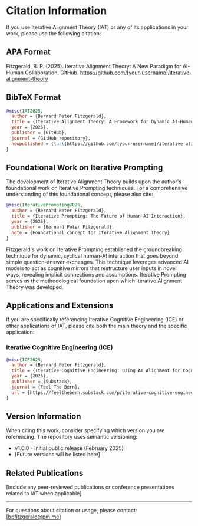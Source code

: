 # Citation Information

If you use Iterative Alignment Theory (IAT) or any of its applications in your work, please use the following citation:

## APA Format

Fitzgerald, B. P. (2025). Iterative Alignment Theory: A New Paradigm for AI-Human Collaboration. GitHub. https://github.com/[your-username]/iterative-alignment-theory

## BibTeX Format

```bibtex
@misc{IAT2025,
  author = {Bernard Peter Fitzgerald},
  title = {Iterative Alignment Theory: A Framework for Dynamic AI-Human Collaboration},
  year = {2025},
  publisher = {GitHub},
  journal = {GitHub repository},
  howpublished = {\url{https://github.com/[your-username]/iterative-alignment-theory}}
}
```

## Foundational Work on Iterative Prompting

The development of Iterative Alignment Theory builds upon the author's foundational work on Iterative Prompting techniques. For a comprehensive understanding of this foundational concept, please also cite:

```bibtex
@misc{IterativePrompting2025,
  author = {Bernard Peter Fitzgerald},
  title = {Iterative Prompting: The Future of Human-AI Interaction},
  year = {2025},
  publisher = {Bernard Peter Fitzgerald},
  note = {Foundational concept for Iterative Alignment Theory}
}
```

Fitzgerald's work on Iterative Prompting established the groundbreaking technique for dynamic, cyclical human-AI interaction that goes beyond simple question-answer exchanges. This technique leverages advanced AI models to act as cognitive mirrors that restructure user inputs in novel ways, revealing implicit connections and assumptions. Iterative Prompting serves as the methodological foundation upon which Iterative Alignment Theory was developed.

## Applications and Extensions

If you are specifically referencing Iterative Cognitive Engineering (ICE) or other applications of IAT, please cite both the main theory and the specific application:

### Iterative Cognitive Engineering (ICE)

```bibtex
@misc{ICE2025,
  author = {Bernard Peter Fitzgerald},
  title = {Iterative Cognitive Engineering: Using AI Alignment for Cognitive Behavioral Therapy},
  year = {2025},
  publisher = {Substack},
  journal = {Feel The Bern},
  url = {https://feelthebern.substack.com/p/iterative-cognitive-engineering}
}
```

## Version Information

When citing this work, consider specifying which version you are referencing. The repository uses semantic versioning:

- v1.0.0 - Initial public release (February 2025)
- [Future versions will be listed here]

## Related Publications

[Include any peer-reviewed publications or conference presentations related to IAT when applicable]

---

For questions about citation or usage, please contact: [bpfitzgerald@pm.me]
